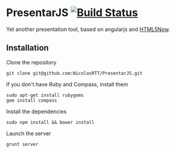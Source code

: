 PresentarJS [![Build Status](https://secure.travis-ci.org/NicolasRTT/PresentarJS.png?branch=master)](https://travis-ci.org/NicolasRTT/PresentarJS)
=========
Yet another presentation tool, based on angularjs and [HTML5Now](http://code.google.com/p/html5wow/).  


Installation
------------

Clone the repository  

    git clone git@github.com:NicolasRTT/PresentarJS.git  
If you don't have Ruby and Compass, install them  

    sudo apt-get install rubygems  
    gem install compass  
Install the dependencies  

    sudo npm install && bower install  
Launch the server  

    grunt server  
